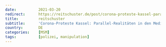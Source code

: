 ```yaml
---
date:          2021-03-20
redirect:      https://reitschuster.de/post/corona-proteste-kassel-parallel-realitaeten-in-den-medien/
title:         reitschuster
subtitle:      'Corona-Proteste Kassel: Parallel-Realitäten in den Medien'
country:       DE
categories:    [MSM]
tags:          [polizei, manipulation]
---
```

